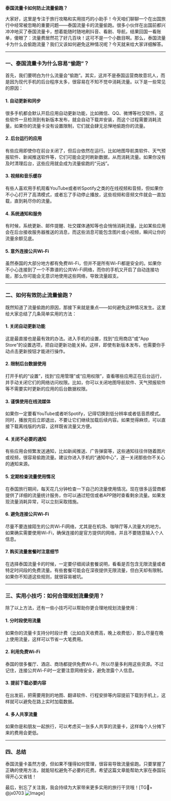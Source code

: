 **泰国流量卡如何防止流量偷跑？**

大家好，这里是专注于旅行攻略和实用技巧的小助手！今天咱们聊聊一个在出国旅行中经常被忽略的重要问题——泰国流量卡的流量偷跑。很多小伙伴在出国前都兴冲冲地买了泰国流量卡，想着能随时随地刷抖音、看剧、导航，结果回国一看账单，傻眼了：流量费居然花了好几百块！这可不是一个小数目啊。那么，泰国流量卡为什么会偷跑流量？我们又该如何避免这种情况呢？今天就来给大家详细解答。

---

### **一、泰国流量卡为什么容易“偷跑”？**

首先，我们要明白为什么流量会“偷跑”。其实，这并不是泰国运营商故意坑人，而是因为现代手机的后台程序太多，很容易在不知不觉中消耗流量。以下是一些常见的原因：

#### 1. **自动更新和同步**
很多手机都会默认开启应用自动更新功能，比如微信、QQ、微博等社交软件。这些软件一旦检测到有新版本发布，就会自动下载并安装，而这个过程需要消耗流量。如果你的流量卡没有设置限制，它们就会肆无忌惮地偷跑你的流量。

#### 2. **后台运行的应用**
有些应用即使你在前台关闭了，但后台依然在运行。比如地图导航类软件、天气预报软件、新闻推送软件等，它们可能会定时刷新数据，从而消耗流量。如果你没有及时清理后台，这些应用就会成为流量偷跑的“元凶”。

#### 3. **视频和音乐缓存**
有些人喜欢用手机观看YouTube或者听Spotify之类的在线视频和音频，但如果你不小心打开了高清模式，或者忘了手动停止播放，这些视频和音频文件就会一直加载，直到耗尽你的流量。

#### 4. **系统通知和服务**
有时候，系统更新、邮件提醒、社交媒体通知等也会悄悄消耗流量。比如某些应用会在后台接收服务器推送的消息，而这些消息可能包含图片或小视频，瞬间让你的流量余额见底。

#### 5. **意外连接公共Wi-Fi**
虽然泰国的大部分地方都有免费Wi-Fi，但并不是所有Wi-Fi都是安全的。如果你不小心连接到了一个不靠谱的公共Wi-Fi网络，而你的手机又开启了自动连接功能，那么你可能会无意识地使用这些网络，导致流量超支。

---

### **二、如何有效防止流量偷跑？**

既然知道了流量偷跑的原因，那接下来就是重点——如何避免这种情况发生。这里给大家总结了几条简单实用的方法：

#### 1. **关闭自动更新功能**
这是最直接也是最有效的办法。进入手机的设置，找到“应用商店”或“App Store”的设置选项，把自动更新功能关掉。这样，即使有新版本发布，也需要你手动点击更新按钮才能进行操作。

#### 2. **限制后台数据使用**
打开手机的“设置”，找到“应用管理”或“应用权限”，查看哪些应用正在后台运行，并手动关闭它们的网络访问权限。比如，你可以关闭地图导航软件、天气预报软件等不需要实时更新的应用的后台数据权限。

#### 3. **谨慎使用在线流媒体**
如果你一定要看YouTube或者听Spotify，记得切换到低分辨率或者低音质模式。同时，播放完后立即退出，不要让它们继续加载后续内容。如果觉得麻烦，可以直接下载离线版的内容，这样既省流量又方便。

#### 4. **关闭不必要的通知**
有些应用会频繁发送通知，比如新闻推送、广告弹窗等，这些通知往往伴随着图片或视频，很容易偷跑流量。建议你进入手机的“通知中心”，逐一关闭那些你不关心的通知来源。

#### 5. **定期检查流量使用情况**
在泰国旅行期间，每天花几分钟检查一下自己的流量使用情况。现在很多运营商都提供了详细的流量统计服务，你可以通过短信或者APP随时查看剩余流量。如果发现流量消耗异常，可以立刻采取措施。

#### 6. **避免连接公共Wi-Fi**
尽量不要连接陌生的公共Wi-Fi网络，尤其是在机场、咖啡厅等人流量大的地方。如果确实需要使用Wi-Fi，确保连接的是官方提供的网络，并且不要随意输入个人信息。

#### 7. **购买流量套餐时注意细节**
在选择泰国流量卡的时候，一定要仔细阅读套餐说明，看看是否包含无限流量或者特定时间段的免费流量。有些套餐可能会在深夜提供无限流量，但白天却有限制。如果你不知道这些规则，就很容易被坑。

---

### **三、实用小技巧：如何合理规划流量使用？**

除了以上方法，还有一些小技巧可以帮助你更合理地规划流量使用：

#### 1. **分时段使用流量**
如果你的流量卡支持分时段计费（比如白天收费高，晚上收费低），那么尽量在晚上使用流量，这样可以节省一大笔费用。

#### 2. **利用免费Wi-Fi**
泰国的很多餐厅、酒店、商场都提供免费Wi-Fi，所以尽量多利用这些资源。不过记住，连接公共Wi-Fi时一定要注意网络安全，避免泄露个人信息。

#### 3. **提前下载必要内容**
在出发前，把需要用到的地图、翻译软件、行程安排等内容提前下载到手机上，这样就可以避免在路上实时加载数据。

#### 4. **多人共享流量**
如果你是和朋友一起旅行，可以考虑买一张多人共享的流量卡，这样每个人分摊下来的费用会更低。

---

### **四、总结**

泰国流量卡虽然方便，但如果不懂得如何管理，很容易导致流量偷跑。只要掌握了正确的使用方法，就能轻松避免不必要的花费。希望这篇文章能帮助大家在泰国玩得开心又省钱！

最后，别忘了关注我，我会持续为大家带来更多实用的旅行干货哦！[TG💪+ @jx0703 ![Image](https://github.com/user-attachments/assets/dbca1d08-cadb-493c-b0ec-ad6f7a83f270)]